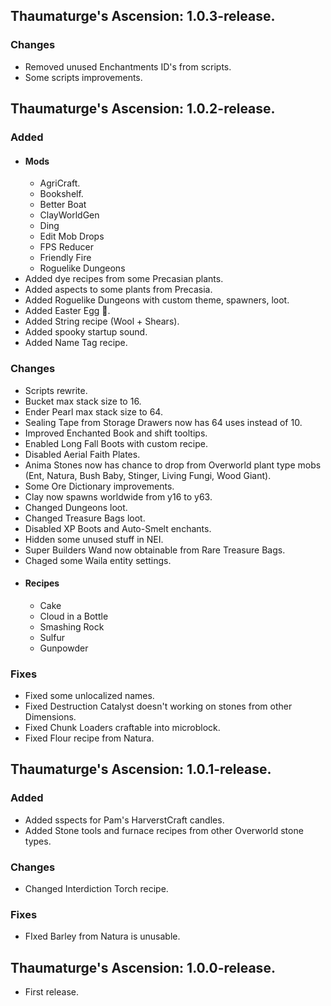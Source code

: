 ## **Thaumaturge's Ascension: 1.0.3-release.**
### **Changes**
- Removed unused Enchantments ID's from scripts.
- Some scripts improvements.

## **Thaumaturge's Ascension: 1.0.2-release.**
### **Added**
- #### Mods
  - AgriCraft.
  - Bookshelf.
  - Better Boat
  - ClayWorldGen
  - Ding
  - Edit Mob Drops
  - FPS Reducer
  - Friendly Fire
  - Roguelike Dungeons
- Added dye recipes from some Precasian plants.
- Added aspects to some plants from Precasia.
- Added Roguelike Dungeons with custom theme, spawners, loot.
- Added Easter Egg 🙂.
- Added String recipe (Wool + Shears).
- Added spooky startup sound.
- Added Name Tag recipe.
### **Changes**
- Scripts rewrite.
- Bucket max stack size to 16.
- Ender Pearl max stack size to 64.
- Sealing Tape from Storage Drawers now has 64 uses instead of 10.
- Improved Enchanted Book and shift tooltips.
- Enabled Long Fall Boots with custom recipe.
- Disabled Aerial Faith Plates.
- Anima Stones now has chance to drop from Overworld plant type mobs (Ent, Natura, Bush Baby, Stinger, Living Fungi, Wood Giant).
- Some Ore Dictionary improvements.
- Clay now spawns worldwide from y16 to y63.
- Changed Dungeons loot.
- Changed Treasure Bags loot.
- Disabled XP Boots and Auto-Smelt enchants.
- Hidden some unused stuff in NEI.
- Super Builders Wand now obtainable from Rare Treasure Bags.
- Chaged some Waila entity settings.
- #### Recipes 
  - Cake
  - Cloud in a Bottle
  - Smashing Rock
  - Sulfur
  - Gunpowder
### **Fixes**
- Fixed some unlocalized names.
- Fixed Destruction Catalyst doesn't working on stones from other Dimensions.
- Fixed Chunk Loaders craftable into microblock.
- Fixed Flour recipe from Natura.

## **Thaumaturge's Ascension: 1.0.1-release.**
### **Added**
- Added sspects for Pam's HarverstCraft candles.
- Added Stone tools and furnace recipes from other Overworld stone types.
### **Changes**
- Changed Interdiction Torch recipe.
### **Fixes**
- FIxed Barley from Natura is unusable.

## **Thaumaturge's Ascension: 1.0.0-release.**
- First release.
